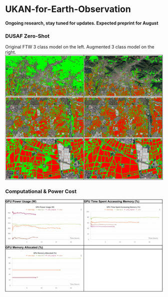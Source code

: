 # UKAN-for-Earth-Observation
**Ongoing research, stay tuned for updates. Expected preprint for August**






### DUSAF Zero-Shot
Original FTW 3 class model on the left. Augmented 3 class model on the right.
![DUSAF Zero-Shot](images/DUSAF_zero_shot.PNG)

### Computational & Power Cost
![Computational & Power Cost](images/Computational_Power_Cost.PNG)

